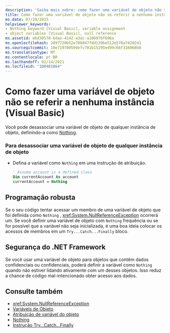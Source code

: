 ```yaml
---
description: 'Saiba mais sobre: como fazer uma variável de objeto não se referir a nenhuma instância (Visual Basic)'
title: Como fazer uma variável de objeto não se referir a nenhuma instância
ms.date: 07/20/2015
helpviewer_keywords:
- Nothing keyword [Visual Basic], variable assignment
- object variables [Visual Basic], null reference
ms.assetid: e6d30578-bdae-4142-a3ac-a10697bf696a
ms.openlocfilehash: 2897720b52e708847fdd139be512e578a7420241
ms.sourcegitcommit: 10e719780594efc781b15295e499c66f316068b8
ms.translationtype: MT
ms.contentlocale: pt-BR
ms.lasthandoff: 02/14/2021
ms.locfileid: "100481864"
---
```

# <a name="how-to-make-an-object-variable-not-refer-to-any-instance-visual-basic"></a>Como fazer uma variável de objeto não se referir a nenhuma instância (Visual Basic)

Você pode desassociar uma variável de objeto de qualquer instância de objeto, definindo-a como [Nothing](../../../language-reference/nothing.md).  
  
### <a name="to-disassociate-an-object-variable-from-any-object-instance"></a>Para desassociar uma variável de objeto de qualquer instância de objeto  
  
- Defina a variável como `Nothing` em uma instrução de atribuição.  
  
    ```vb  
    ' Assume account is a defined class  
    Dim currentAccount As account  
    currentAccount = Nothing  
    ```  
  
## <a name="robust-programming"></a>Programação robusta  

 Se o seu código tentar acessar um membro de uma variável de objeto que foi definida como `Nothing` , <xref:System.NullReferenceException> ocorrerá um. Se você definir uma variável de objeto com `Nothing` frequência ou se for possível que a variável não seja inicializada, é uma boa ideia colocar os acessos de membros em um `Try...Catch...Finally` bloco.  
  
## <a name="net-framework-security"></a>Segurança do .NET Framework  

 Se você usar uma variável de objeto para objetos que contêm dados confidenciais ou confidenciais, poderá definir a variável como `Nothing` quando não estiver lidando ativamente com um desses objetos. Isso reduz a chance de código mal-intencionado obter acesso aos dados.  
  
## <a name="see-also"></a>Consulte também

- <xref:System.NullReferenceException>
- [Variáveis de Objeto](object-variables.md)
- [Atribuição de variável do objeto](object-variable-assignment.md)
- [Nothing](../../../language-reference/nothing.md)
- [Instrução Try...Catch...Finally](../../../language-reference/statements/try-catch-finally-statement.md)
